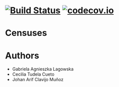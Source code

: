[![Build Status](https://travis-ci.org/Arquisoft/censuses_3b.svg?branch=master)](https://travis-ci.org/Arquisoft/censuses_3b) [![codecov.io](https://codecov.io/github/Arquisoft/censuses_3b/coverage.svg?branch=master)](https://codecov.io/github/Arquisoft/censuses_3b?branch=master)
=========

Censuses
=========

# Authors

* Gabriela Agnieszka Lagowska
* Cecilia Tudela Cueto
* Johan Arif Clavijo Muñoz


